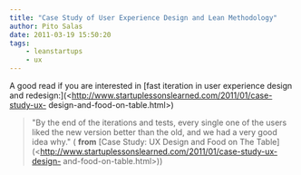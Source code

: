 ```yaml
---
title: "Case Study of User Experience Design and Lean Methodology"
author: Pito Salas
date: 2011-03-19 15:50:20
tags:
    - leanstartups
    - ux
---
```



A good read if you are interested in [fast iteration in user experience design
and redesign:](<http://www.startuplessonslearned.com/2011/01/case-study-ux-
design-and-food-on-table.html>)

> "By the end of the iterations and tests, every single one of the users liked
> the new version better than the old, and we had a very good idea why." (
> **from** [Case Study: UX Design and Food on The
> Table](<http://www.startuplessonslearned.com/2011/01/case-study-ux-design-
> and-food-on-table.html>))


